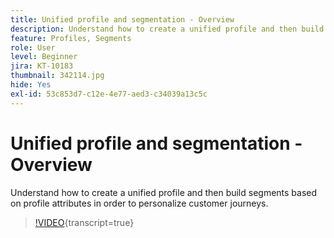 ```yaml
---
title: Unified profile and segmentation - Overview
description: Understand how to create a unified profile and then build segments based on profile attributes in order to personalize customer journeys.
feature: Profiles, Segments
role: User
level: Beginner
jira: KT-10183
thumbnail: 342114.jpg
hide: Yes
exl-id: 53c853d7-c12e-4e77-aed3-c34039a13c5c
---
```

# Unified profile and segmentation - Overview

Understand how to create a unified profile and then build segments based on profile attributes in order to personalize customer journeys.

>[!VIDEO](https://video.tv.adobe.com/v/342114?quality=12&learn=on){transcript=true}
